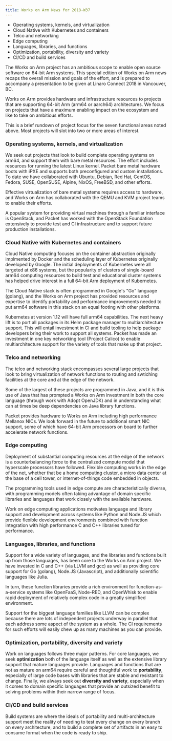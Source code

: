 ```yaml
---
title: Works on Arm News for 2018-W37
---
```


* Operating systems, kernels, and virtualization
* Cloud Native with Kubernetes and containers
* Telco and networking
* Edge computing
* Languages, libraries, and functions
* Optimization, portability, diversity and variety
* CI/CD and build services

The Works on Arm project has an ambitious scope to
enable open source software on 64-bit Arm systems.
This special edition of Works on Arm news recaps the
overall mission and goals of the effort, and is 
prepared to accompany a presentation to be given
at Linaro Connect 2018 in Vancouver, BC.

Works on Arm provides hardware and infrastructure
resources to projects that are supporting 64-bit
Arm (arm64 or aarch64) architectures. We focus on 
projects that have a maximum enabling impact on
the ecosystem and like to take on ambitious efforts.

This is a brief rundown of project focus for the
seven functional areas noted above. Most projects
will slot into two or more areas of interest.

### Operating systems, kernels, and virtualization

We seek out projects that look to build complete
operating systems on arm64, and support them with
bare metal resources. The effort includes resources
for running the latest Linux kernel. Packet bare
metal hardware boots with iPXE and supports both
preconfigured and custom installations. To date
we have collaborated with Ubuntu, Debian, Red Hat,
CentOS, Fedora, SUSE, OpenSUSE, Alpine, NixOS, FreeBSD, 
and other efforts.

Effective virtualization of bare metal systems
requires access to hardware, and Works on Arm
has collaborated with the QEMU and KVM project
teams to enable their efforts.

A popular system for providing virtual machines
through a familiar interface is OpenStack, and
Packet has worked with the OpenStack Foundation
extensively to provide test and CI infrastructure
and to support future production installations.

### Cloud Native with Kubernetes and containers

Cloud Native computing focuses on the container
abstraction originally implmented by Docker and
the scheduling layer of Kubernetes originally developed
by Google. The initial deployments of Kubernetes were all
targeted at x86 systems, but the popularity of
clusters of single-board arm64 computing resources
to build test and educational cluster systems has
helped drive interest in a full 64-bit Arm deployment
of Kubernetes. 

The Cloud Native stack is often programmed in Google's
"Go" language (golang), and the Works on Arm project
has provided resources and expertise to identify
portability and performance improvements needed to
put arm64 software in this stack on an equal footing
with other platforms.

Kubernetes at version 1.12 will have full arm64 capabilities.
The next heavy lift is to port all packages in its
Helm package manager to multiarchitecture support.
This will entail investment in CI and build tooling
to help package developers bring their work to support
all systems. Packet has made an investment in one
key networking tool (Project Calico) to enable multiarchitecture
support for the variety of tools that make up that project.

### Telco and networking

The telco and networking stack encompasses several
large projects that look to bring virtualization of
network functions to routing and swtiching facilities
at the core and at the edge of the network. 

Some of the largest of these projects are programmed
in Java, and it is this use of Java that has prompted
a Works on Arm investment in both the core language
(through work with Adopt OpenJDK) and in understanding
what can at times be deep dependencies on Java
library functions. 

Packet provides hardware to Works on Arm including
high performance Mellanox NICs. We look forward in
the future to additional smart NIC support, some of
which have 64-bit Arm processors on board to further
accelerate network functions.

### Edge computing

Deployment of substantial computing resources at the
edge of the network is a counterbalancing force to the
centralized compute model that hyperscale processors
have followed. Flexible computing works
in the edge of the net, whether that be a home computing
cluster, a micro data center at the base of a cell tower,
or internet-of-things code embedded in objects.

The programming tools used in edge compute are
characteristically diverse, with programming
models often taking advantage of domain specific
libraries and languages that work closely with
the available hardware. 

Work on edge computing applications motivates language
and library support and development across systems
like Python and Node.JS which provide flexible 
development environments combined with function
integration with high performance C and C++ libraries
tuned for performance.

### Languages, libraries, and functions

Support for a wide variety of languages, and the
libraries and functions built up from those languages,
has been core to the Works on Arm project. We have
invested in C and C++ (via LLVM and gcc) as well as
providing core support for Go (golang), Node.JS 
(Javascript), and additionally scientific languages
like Julia. 

In turn, these function libraries provide
a rich environment for function-as-a-service
systems like OpenFaaS, Node-RED, and OpenWhisk to enable
rapid deployment of relatively complex code in
a greatly simplified environment.

Support for the biggest language families like LLVM
can be complex because there are lots of independent
projects underway in parallel that each address some
aspect of the system as a whole. The CI requirements
for such efforts will easily chew up as many machines
as you can provide.

### Optimization, portability, diversity and variety

Work on languages follows three major patterns. For
core languages, we seek **optimization** both of the
language itself as well as the extensive library
support that mature languages provide. Languages
and functions that are not as mature on arm64 require
careful and thoughtful work to **portability**, especially
of large code bases with libraries that are stable
and resistant to change. Finally, we always seek
out **diversity and variety**, especially when it
comes to domain specific languages that provide
an outsized benefit to solving problems within
their narrow range of focus.

### CI/CD and build services

Build systems are where the ideals of portability
and multi-architecture support meet the reality of
needing to test every change on every branch on
every architecture, and to build a complete set of
artifacts in an easy to consume format when the
code is ready to ship.

